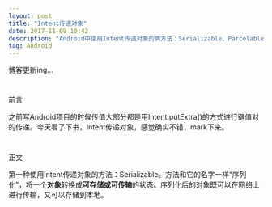 ```yaml
---
layout: post
title: "Intent传递对象"
date: 2017-11-09 10:42
description: "Android中使用Intent传递对象的俩方法：Serializable、Parcelable"
tag: Android
---
```


博客更新ing...

#
前言

之前写Android项目的时候传值大部分都是用Intent.putExtra()的方式进行键值对的传递。今天看了下书，Intent传递对象，感觉确实不错，mark下来。

#
正文

第一种使用Intent传递对象的方法：Serializable。方法和它的名字一样“序列化”，将一个**对象**转换成**可存储或可传输**的状态。序列化后的对象既可以在网络上进行传输，又可以存储到本地。
